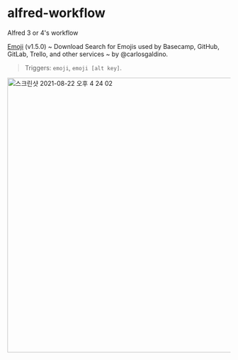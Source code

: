 # alfred-workflow
Alfred 3 or 4's workflow

[Emoji](https://github.com/carlosgaldino/alfred-emoji-workflow) (v1.5.0) ~ Download
Search for Emojis used by Basecamp, GitHub, GitLab, Trello, and other services ~ by @carlosgaldino.

> Triggers: `emoji`, `emoji [alt key]`.

<img width="619" alt="스크린샷 2021-08-22 오후 4 24 02" src="https://user-images.githubusercontent.com/59427983/130346428-c67f4d58-ed37-4c78-b8ae-4f2652bffeef.png">

